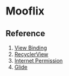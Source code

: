 # Mooflix
## Reference
1. [View Binding](https://developer.android.com/topic/libraries/view-binding)
2. [RecyclerView](https://developer.android.com/reference/androidx/recyclerview/widget/RecyclerView)
3. [Internet Permission](https://developer.android.com/training/basics/network-ops/connecting)
4. [Glide](https://github.com/bumptech/glide)
